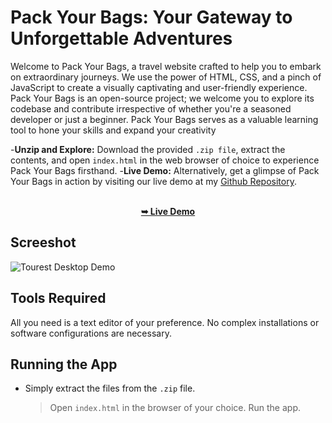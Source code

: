 
 
# Pack Your Bags: Your Gateway to Unforgettable Adventures

Welcome to Pack Your Bags, a travel website crafted to help you to embark on extraordinary journeys. We use the power of HTML, CSS, and a pinch of JavaScript to create a visually captivating and user-friendly experience.  <br/>
Pack Your Bags is an open-source project; we welcome you to explore its codebase and contribute irrespective of whether you're a seasoned developer or just a beginner. Pack Your Bags serves as a valuable learning tool to hone your skills and expand your creativity <br />

-**Unzip and Explore:** Download the provided `.zip file`, extract the contents, and open `index.html` in the web browser of choice to experience Pack Your Bags firsthand.
-**Live Demo:** Alternatively, get a glimpse of Pack Your Bags in action by visiting our live demo at my [Github Repository](https://github.com/gitrahul79/Pack-Your-Bags). <br/>

<div align="center">
  <br />
  <a href="http://127.0.0.1:5501/index.html"><strong>➥ Live Demo</strong></a>
</div>

## Screeshot

![Tourest Desktop Demo](./Pack-Your-Bags.png.png "Desktop Demo")

## Tools Required
All you need is a text editor of your preference. No complex installations or software configurations are necessary.

## Running the App
* Simply extract the files from the `.zip` file.
  > Open `index.html` in the browser of your choice.
  > Run the app.




